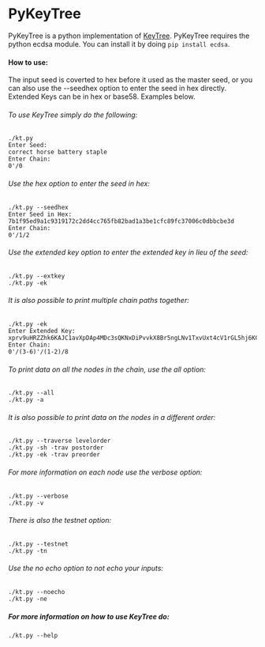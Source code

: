 PyKeyTree
===========

PyKeyTree is a python implementation of [KeyTree](https://github.com/stequald/KeyTree). PyKeyTree requires the python ecdsa module. You can install it by doing `pip install ecdsa`.

#### How to use:

The input seed is coverted to hex before it used as the master seed, or you can also use the --seedhex option to enter the seed in hex directly. Extended Keys can be in hex or base58. Examples below.

###### To use KeyTree simply do the following:
    ./kt.py
    Enter Seed:
    correct horse battery staple
    Enter Chain:
    0'/0

###### Use the hex option to enter the seed in hex:
    ./kt.py --seedhex 
    Enter Seed in Hex:
    7b1f95ed9a1c9319172c2dd4cc765fb82bad1a3be1cfc89fc37006c0dbbcbe3d
    Enter Chain:
    0'/1/2
  
###### Use the extended key option to enter the extended key in lieu of the seed:
    ./kt.py --extkey 
    ./kt.py -ek 

###### It is also possible to print multiple chain paths together:
    ./kt.py -ek
    Enter Extended Key:
    xprv9uHRZZhk6KAJC1avXpDAp4MDc3sQKNxDiPvvkX8Br5ngLNv1TxvUxt4cV1rGL5hj6KCesnDYUhd7oWgT11eZG7XnxHrnYeSvkzY7d2bhkJ7
    Enter Chain:
    0'/(3-6)'/(1-2)/8

###### To print data on all the nodes in the chain, use the all option:
    ./kt.py --all
    ./kt.py -a

###### It is also possible to print data on the nodes in a different order:
    ./kt.py --traverse levelorder
    ./kt.py -sh -trav postorder
    ./kt.py -ek -trav preorder

###### For more information on each node use the verbose option:
    ./kt.py --verbose
    ./kt.py -v
    
###### There is also the testnet option:
    ./kt.py --testnet
    ./kt.py -tn

###### Use the no echo option to not echo your inputs:
    ./kt.py --noecho
    ./kt.py -ne

##### For more information on how to use KeyTree do:
    ./kt.py --help